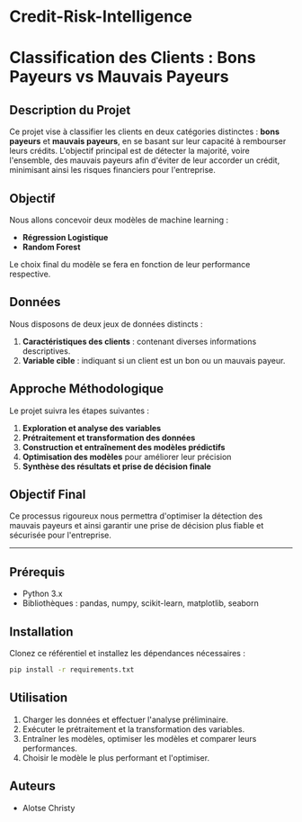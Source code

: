 # Credit-Risk-Intelligence

# Classification des Clients : Bons Payeurs vs Mauvais Payeurs

## Description du Projet
Ce projet vise à classifier les clients en deux catégories distinctes : **bons payeurs** et **mauvais payeurs**, en se basant sur leur capacité à rembourser leurs crédits. L'objectif principal est de détecter la majorité, voire l'ensemble, des mauvais payeurs afin d'éviter de leur accorder un crédit, minimisant ainsi les risques financiers pour l'entreprise.

## Objectif
Nous allons concevoir deux modèles de machine learning :
- **Régression Logistique**
- **Random Forest**

Le choix final du modèle se fera en fonction de leur performance respective.

## Données
Nous disposons de deux jeux de données distincts :
1. **Caractéristiques des clients** : contenant diverses informations descriptives.
2. **Variable cible** : indiquant si un client est un bon ou un mauvais payeur.

## Approche Méthodologique
Le projet suivra les étapes suivantes :
1. **Exploration et analyse des variables**
2. **Prétraitement et transformation des données**
3. **Construction et entraînement des modèles prédictifs**
4. **Optimisation des modèles** pour améliorer leur précision
5. **Synthèse des résultats et prise de décision finale**

## Objectif Final
Ce processus rigoureux nous permettra d'optimiser la détection des mauvais payeurs et ainsi garantir une prise de décision plus fiable et sécurisée pour l'entreprise.

---

## Prérequis
- Python 3.x
- Bibliothèques : pandas, numpy, scikit-learn, matplotlib, seaborn

## Installation
Clonez ce référentiel et installez les dépendances nécessaires :
```bash
pip install -r requirements.txt
```

## Utilisation
1. Charger les données et effectuer l'analyse préliminaire.
2. Exécuter le prétraitement et la transformation des variables.
3. Entraîner les modèles, optimiser les modèles et comparer leurs performances.
4. Choisir le modèle le plus performant et l'optimiser.

## Auteurs
- Alotse Christy



